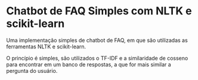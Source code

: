 # Chatbot de FAQ Simples com NLTK e scikit-learn

Uma implementação simples de chatbot de FAQ, em que são utilizadas as ferramentas NLTK e scikit-learn. 

O princípio é simples, são utilizados o TF-IDF e a similaridade de cosseno para encontrar em um banco de respostas, a que for mais similar a pergunta do usuário. 